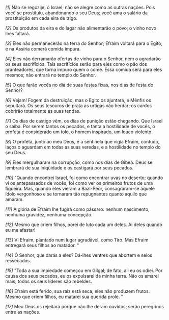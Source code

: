 *[1]* Não se regozije, ó Israel; não se alegre como as outras nações. Pois você se prostituiu, abandonando o seu Deus; você ama o salário da prostituição em cada eira de trigo.

*[2]* Os produtos da eira e do lagar não alimentarão o povo; o vinho novo lhes faltará.

*[3]* Eles não permanecerão na terra do Senhor; Efraim voltará para o Egito, e na Assíria comerá comida impura.

*[4]* Eles não derramarão ofertas de vinho para o Senhor, nem o agradarão os seus sacrifícios. Tais sacrifícios serão para eles como o pão dos pranteadores, que torna impuro quem o come. Essa comida será para eles mesmos; não entrará no templo do Senhor.

*[5]* O que farão vocês no dia de suas festas fixas, nos dias de festa do Senhor?

*[6]* Vejam! Fogem da destruição, mas o Egito os ajuntará, e Mênfis os sepultará. Os seus tesouros de prata as urtigas vão herdar; os cardos cobrirão totalmente as suas tendas.

*[7]* Os dias de castigo vêm, os dias de punição estão chegando. Que Israel o saiba. Por serem tantos os pecados, e tanta a hostilidade de vocês, o profeta é considerado um tolo, o homem inspirado, um louco violento.

*[8]* O profeta, junto ao meu Deus, é a sentinela que vigia Efraim, contudo, laços o aguardam em todas as suas veredas, e a hostilidade no templo do seu Deus.

*[9]* Eles mergulharam na corrupção, como nos dias de Gibeá. Deus se lembrará de sua iniqüidade e os castigará por seus pecados.

*[10]* "Quando encontrei Israel, foi como encontrar uvas no deserto; quando vi os antepassados de vocês, foi como ver os primeiros frutos de uma figueira. Mas, quando eles vieram a Baal-Peor, consagraram-se àquele ídolo vergonhoso e se tornaram tão repugnantes quanto aquilo que amaram.

*[11]* A glória de Efraim lhe fugirá como pássaro: nenhum nascimento, nenhuma gravidez, nenhuma concepção.

*[12]* Mesmo que criem filhos, porei de luto cada um deles. Ai deles quando eu me afastar!

*[13]* Vi Efraim, plantado num lugar agradável, como Tiro. Mas Efraim entregará seus filhos ao matador. "

*[14]* Ó Senhor, que darás a eles? Dá-lhes ventres que abortem e seios ressecados.

*[15]* "Toda a sua impiedade começou em Gilgal; de fato, ali eu os odiei. Por causa dos seus pecados, eu os expulsarei da minha terra. Não os amarei mais; todos os seus líderes são rebeldes.

*[16]* Efraim está ferido, sua raiz está seca, eles não produzem frutos. Mesmo que criem filhos, eu matarei sua querida prole. "

*[17]* Meu Deus os rejeitará porque não lhe deram ouvidos; serão peregrinos entre as nações.

